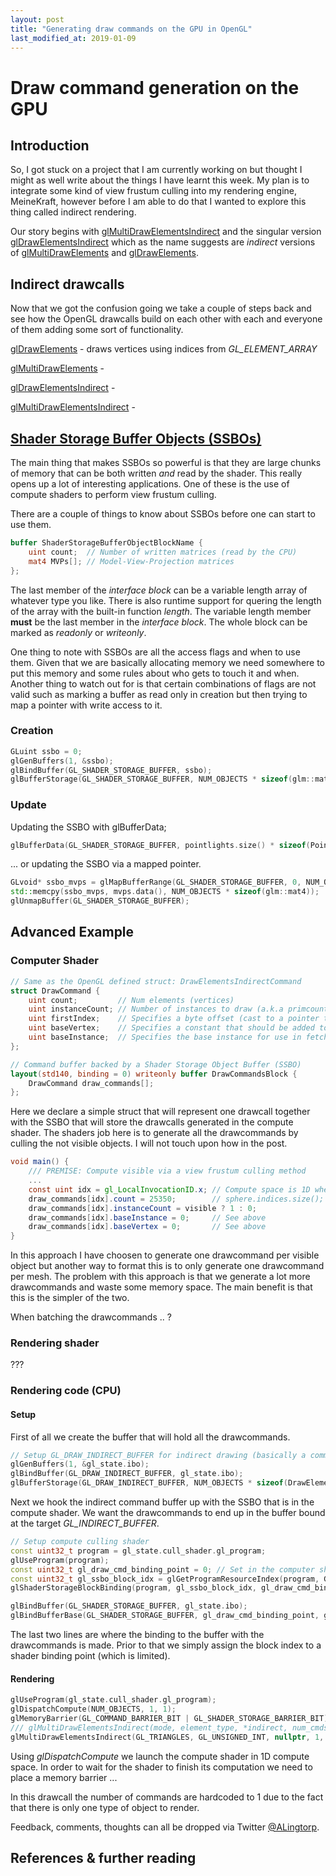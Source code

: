 ```yaml
---
layout: post
title: "Generating draw commands on the GPU in OpenGL"
last_modified_at: 2019-01-09
---
```

# Draw command generation on the GPU

## Introduction
So, I got stuck on a project that I am currently working on but thought I might as well write about the things I have learnt this week. My plan is to integrate some kind of view frustum culling into my rendering engine, MeineKraft, however before I am able to do that I wanted to explore this thing called indirect rendering.

Our story begins with [glMultiDrawElementsIndirect](http://docs.gl/gl4/glMultiDrawElementsIndirect) and the singular version [glDrawElementsIndirect](http://docs.gl/gl4/glDrawElementsIndirect) which as the name suggests are _indirect_ versions of [glMultiDrawElements](http://docs.gl/gl4/glMultiDrawElements) and [glDrawElements](http://docs.gl/gl4/glDrawElements).


## Indirect drawcalls
Now that we got the confusion going we take a couple of steps back and see how the OpenGL drawcalls build on each other with each and everyone of them adding some sort of functionality. 

[glDrawElements](http://docs.gl/gl4/glDrawElements) - draws vertices using indices from _GL_ELEMENT_ARRAY_

[glMultiDrawElements](http://docs.gl/gl4/glMultiDrawElements) - 

[glDrawElementsIndirect](http://docs.gl/gl4/glDrawElementsIndirect) - 

[glMultiDrawElementsIndirect](http://docs.gl/gl4/glMultiDrawElementsIndirect) - 



## [Shader Storage Buffer Objects (SSBOs)](https://www.khronos.org/opengl/wiki/Shader_Storage_Buffer_Object)
The main thing that makes SSBOs so powerful is that they are large chunks of memory that can be both written *and* read by the shader. This really opens up a lot of interesting applications. One of these is the use of compute shaders to perform  view frustum culling. 

There are a couple of things to know about SSBOs before one can start to use them. 
```glsl
buffer ShaderStorageBufferObjectBlockName {
    uint count;  // Number of written matrices (read by the CPU)
    mat4 MVPs[]; // Model-View-Projection matrices
};
```
The last member of the _interface block_ can be a variable length array of whatever type you like. There is also runtime support for quering the length of the array with the built-in function _length_. The variable length member **must** be the last member in the _interface block_. The whole block can be marked as _readonly_ or _writeonly_.

One thing to note with SSBOs are all the access flags and when to use them. Given that we are basically allocating memory we need somewhere to put this memory and some rules about who gets to touch it and when. Another thing to watch out for is that certain combinations of flags are not valid such as marking a buffer as read only in creation but then trying to map a pointer with write access to it. 

### Creation
```cpp
GLuint ssbo = 0;
glGenBuffers(1, &ssbo);
glBindBuffer(GL_SHADER_STORAGE_BUFFER, ssbo);
glBufferStorage(GL_SHADER_STORAGE_BUFFER, NUM_OBJECTS * sizeof(glm::mat4), nullptr, GL_MAP_WRITE_BIT);
```

### Update
Updating the SSBO with glBufferData;
```cpp
glBufferData(GL_SHADER_STORAGE_BUFFER, pointlights.size() * sizeof(PointLight), pointlights.data(), GL_DYNAMIC_COPY);
```
... or updating the SSBO via a mapped pointer.
```cpp
GLvoid* ssbo_mvps = glMapBufferRange(GL_SHADER_STORAGE_BUFFER, 0, NUM_OBJECTS * sizeof(glm::mat4), GL_MAP_WRITE_BIT);
std::memcpy(ssbo_mvps, mvps.data(), NUM_OBJECTS * sizeof(glm::mat4));
glUnmapBuffer(GL_SHADER_STORAGE_BUFFER);
```

## Advanced Example 
### Computer Shader
```glsl
// Same as the OpenGL defined struct: DrawElementsIndirectCommand
struct DrawCommand {
    uint count;         // Num elements (vertices)
    uint instanceCount; // Number of instances to draw (a.k.a primcount)
    uint firstIndex;    // Specifies a byte offset (cast to a pointer type) into the buffer bound to GL_ELEMENT_ARRAY_BUFFER to start reading indices from.
    uint baseVertex;    // Specifies a constant that should be added to each element of indices​ when chosing elements from the enabled vertex arrays.
    uint baseInstance;  // Specifies the base instance for use in fetching instanced vertex attributes.
};

// Command buffer backed by a Shader Storage Object Buffer (SSBO)
layout(std140, binding = 0) writeonly buffer DrawCommandsBlock {
    DrawCommand draw_commands[];
};
```
Here we declare a simple struct that will represent one drawcall together with the SSBO that will store the drawcalls generated in the compute shader. The shaders job here is to generate all the drawcommands by culling the not visible objects. I will not touch upon how in the post. 

```glsl
void main() {
    /// PREMISE: Compute visible via a view frustum culling method 
    ...
    const uint idx = gl_LocalInvocationID.x; // Compute space is 1D where x in [0, N)
    draw_commands[idx].count = 25350;        // sphere.indices.size(); # of indices in the mesh (GL_ELEMENTS_ARRAY)
    draw_commands[idx].instanceCount = visible ? 1 : 0;
    draw_commands[idx].baseInstance = 0;     // See above
    draw_commands[idx].baseVertex = 0;       // See above
}
```
In this approach I have choosen to generate one drawcommand per visible object but another way to format this is to only generate one drawcommand per mesh. The problem with this approach is that we generate a lot more drawcommands and waste some memory space. The main benefit is that this is the simpler of the two.

When batching the drawcommands .. ?

### Rendering shader 
???

### Rendering code (CPU)
#### Setup
First of all we create the buffer that will hold all the drawcommands. 
```cpp
// Setup GL_DRAW_INDIRECT_BUFFER for indirect drawing (basically a command buffer)
glGenBuffers(1, &gl_state.ibo);
glBindBuffer(GL_DRAW_INDIRECT_BUFFER, gl_state.ibo);
glBufferStorage(GL_DRAW_INDIRECT_BUFFER, NUM_OBJECTS * sizeof(DrawElementsIndirectCommand), nullptr, GL_MAP_READ_BIT);
```
Next we hook the indirect command buffer up with the SSBO that is in the compute shader. We want the drawcommands to end up in the buffer bound at the target _GL_INDIRECT_BUFFER_.
```cpp
// Setup compute culling shader
const uint32_t program = gl_state.cull_shader.gl_program;
glUseProgram(program);
const uint32_t gl_draw_cmd_binding_point = 0; // Set in the computer shader via layout binding
const uint32_t gl_ssbo_block_idx = glGetProgramResourceIndex(program, GL_SHADER_STORAGE_BLOCK, "DrawCommandsBlock");
glShaderStorageBlockBinding(program, gl_ssbo_block_idx, gl_draw_cmd_binding_point);

glBindBuffer(GL_SHADER_STORAGE_BUFFER, gl_state.ibo);
glBindBufferBase(GL_SHADER_STORAGE_BUFFER, gl_draw_cmd_binding_point, gl_state.ibo);
```
The last two lines are where the binding to the buffer with the drawcommands is made. Prior to that we simply assign the block index to a shader binding point (which is limited). 

#### Rendering
```cpp
glUseProgram(gl_state.cull_shader.gl_program);
glDispatchCompute(NUM_OBJECTS, 1, 1);
glMemoryBarrier(GL_COMMAND_BARRIER_BIT | GL_SHADER_STORAGE_BARRIER_BIT); 
/// glMultiDrawElementsIndirect(mode, element_type, *indirect, num_cmds, cmd_stride)
glMultiDrawElementsIndirect(GL_TRIANGLES, GL_UNSIGNED_INT, nullptr, 1, 0);
```
Using _glDispatchCompute_ we launch the compute shader in 1D compute space. In order to wait for the shader to finish its computation we need to place a memory barrier ... 

In this drawcall the number of commands are hardcoded to 1 due to the fact that there is only one type of object to render. 







Feedback, comments, thoughts can all be dropped via Twitter [@ALingtorp](https://twitter.com/ALingtorp).

## References & further reading
